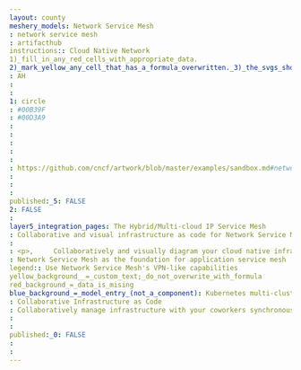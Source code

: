 ```yaml
---
layout: county 
meshery_models: Network Service Mesh
: network service mesh
: artifacthub
instructions:: Cloud Native Network
1)_fill_in_any_red_cells_with_appropriate_data.
2)_mark_yellow_any_cell_that_has_a_formula_overwritten._3)_the_svgs_shouldn't_have_xml_header_they_are_added_programmatically_through_workflows: Service Mesh
: AH
: 
: 
1: circle
: #00B39F
: #00D3A9
: 
: 
: 
: 
: 
: https://github.com/cncf/artwork/blob/master/examples/sandbox.md#network-service-mesh-logos
: 
: 
: 
published:_5: FALSE
2: FALSE
: 
layer5_integration_pages: The Hybrid/Multi-cloud IP Service Mesh
: Collaborative and visual infrastructure as code for Network Service Mesh
: 
: <p>,     Collaboratively and visually diagram your cloud native infrastructure with GitOps-style pipeline integration. Design, test, and manage configuration your Kubernetes-based, containerized applications as a visual topology., </p>, <p>,     Looking for best practice cloud native design and deployment best practices? Choose from thousands of pre-built components in MeshMap. Choose from hundreds of ready-made design patterns by importing templates from Meshery Catalog or use our low code designer, MeshMap, to create and deploy your own cloud native infrastructure designs., </p>
: Network Service Mesh as the foundation for application service mesh
legend:: Use Network Service Mesh's VPN-like capabilities
yellow_background__=_custom_text;_do_not_overwrite_with_formula
red_background_=_data_is_mising
blue_background_=_model_entry_(not_a_component): Kubernetes multi-cluster routing with Network Service Mesh
: Collaborative Infrastructure as Code
: Collaboratively manage infrastructure with your coworkers synchronously sharing the same designs.
: 
: 
published:_0: FALSE
: 
: 
---
```

